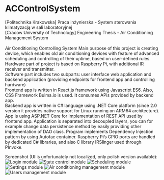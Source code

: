 # ACControlSystem
[Politechnika Krakowska] Praca inżynierska - System sterowania klimatyzacją w sali laboratoryjnej
<br>[Cracow University of Technology] Engineering Thesis - Air Conditioning Management System
<br>
<br>
Air Conditioning Controlling System
Main purpose of this project is creating device, which enables old air conditioning devices with feature of advanced scheduling and controlling of their uptime, based on user-defined rules.  
Hardware part of project is based on Raspberry Pi, with additional IR receiver and transmitter.  
Software part includes two subparts: user interface web application and backend application (providing endpoints for frontend app and controlling hardware)  
Frontend app is written in React.js framework using Javascript ES6. Also, CSS Framework Bulma.io is used. It consumes APIs provided by backend app.  
Backend app is written in C# language using .NET Core platform (since 2.0 version it provides native support for Linux running on ARM64 architecture). App is using ASP.NET Core for implementation of REST API used by frontend app. Application is separated into decoupled layers, you can for example change data persistence method by easily providing other implementation of DAO class. Program implements Dependency Injection pattern by using Autofac container. Raspberry Pi’s GPIO ports are handled by dedicated C# libraries, and also C library IRSlinger used through PInvoke.

Screenshot (UI is unfortunately not localized, only polish version available):
![Login module](https://i.imgur.com/asSDZm4.png "Login module")
![State control module](hhttps://i.imgur.com/UJsX81C.png "State control module")
![Scheduling module](https://i.imgur.com/FqTngw7.png "Scheduling module")
![Settings module](https://i.imgur.com/lqvNTrA.png "Settings module")
![Air conditioning management module](https://i.imgur.com/IOIVkm8.png "Air conditioning management module")
![Users management module](https://i.imgur.com/tXvicFy.png "Users management module")

